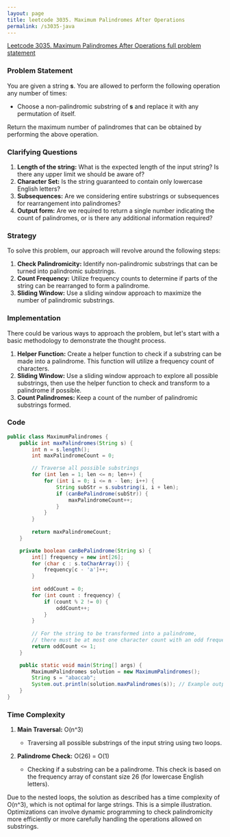 ```yaml
---
layout: page
title: leetcode 3035. Maximum Palindromes After Operations
permalink: /s3035-java
---
```

[Leetcode 3035. Maximum Palindromes After Operations full problem statement](https://algoadvance.github.io/algoadvance/l3035)
### Problem Statement

You are given a string **s**. You are allowed to perform the following operation any number of times:
- Choose a non-palindromic substring of **s** and replace it with any permutation of itself.

Return the maximum number of palindromes that can be obtained by performing the above operation.

### Clarifying Questions

1. **Length of the string:** What is the expected length of the input string? Is there any upper limit we should be aware of?
2. **Character Set:** Is the string guaranteed to contain only lowercase English letters?
3. **Subsequences:** Are we considering entire substrings or subsequences for rearrangement into palindromes?
4. **Output form:** Are we required to return a single number indicating the count of palindromes, or is there any additional information required?

### Strategy

To solve this problem, our approach will revolve around the following steps:

1. **Check Palindromicity:** Identify non-palindromic substrings that can be turned into palindromic substrings.
2. **Count Frequency:** Utilize frequency counts to determine if parts of the string can be rearranged to form a palindrome.
3. **Sliding Window:** Use a sliding window approach to maximize the number of palindromic substrings.

### Implementation

There could be various ways to approach the problem, but let's start with a basic methodology to demonstrate the thought process.

1. **Helper Function:** Create a helper function to check if a substring can be made into a palindrome. This function will utilize a frequency count of characters.
2. **Sliding Window:** Use a sliding window approach to explore all possible substrings, then use the helper function to check and transform to a palindrome if possible.
3. **Count Palindromes:** Keep a count of the number of palindromic substrings formed.

### Code

```java
public class MaximumPalindromes {
    public int maxPalindromes(String s) {
        int n = s.length();
        int maxPalindromeCount = 0;

        // Traverse all possible substrings
        for (int len = 1; len <= n; len++) {
            for (int i = 0; i <= n - len; i++) {
                String subStr = s.substring(i, i + len);
                if (canBePalindrome(subStr)) {
                    maxPalindromeCount++;
                }
            }
        }
        
        return maxPalindromeCount;
    }

    private boolean canBePalindrome(String s) {
        int[] frequency = new int[26];
        for (char c : s.toCharArray()) {
            frequency[c - 'a']++;
        }
        
        int oddCount = 0;
        for (int count : frequency) {
            if (count % 2 != 0) {
                oddCount++;
            }
        }
        
        // For the string to be transformed into a palindrome, 
        // there must be at most one character count with an odd frequency.
        return oddCount <= 1;
    }

    public static void main(String[] args) {
        MaximumPalindromes solution = new MaximumPalindromes();
        String s = "abaccab";
        System.out.println(solution.maxPalindromes(s)); // Example output
    }
}
```

### Time Complexity

1. **Main Traversal:** O(n^3)
   - Traversing all possible substrings of the input string using two loops.
   
2. **Palindrome Check:** O(26) = O(1)
   - Checking if a substring can be a palindrome. This check is based on the frequency array of constant size 26 (for lowercase English letters).

Due to the nested loops, the solution as described has a time complexity of O(n^3), which is not optimal for large strings. This is a simple illustration. Optimizations can involve dynamic programming to check palindromicity more efficiently or more carefully handling the operations allowed on substrings.